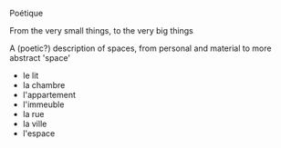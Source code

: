 Poétique 

From the very small things, to the very big things

A (poetic?) description of spaces, from personal and material to more abstract 'space'
- le lit
- la chambre
- l'appartement
- l'immeuble
- la rue
- la ville
- l'espace